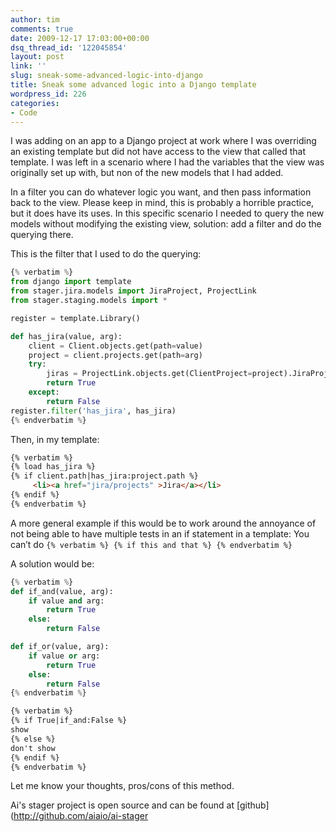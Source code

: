 ```yaml
---
author: tim
comments: true
date: 2009-12-17 17:03:00+00:00
dsq_thread_id: '122045854'
layout: post
link: ''
slug: sneak-some-advanced-logic-into-django
title: Sneak some advanced logic into a Django template
wordpress_id: 226
categories:
- Code
---
```


I was adding on an app to a Django project at work where I was overriding an
existing template but did not have access to the view that called that
template. I was left in a scenario where I had the variables that the view was
originally set up with, but non of the new models that I had added.  
  
In a filter you can do whatever logic you want, and then pass information back
to the view. Please keep in mind, this is probably a horrible practice, but it
does have its uses. In this specific scenario I needed to query the new models
without modifying the existing view, solution: add a filter and do the
querying there.  
  
This is the filter that I used to do the querying:  

```python
{% verbatim %}
from django import template
from stager.jira.models import JiraProject, ProjectLink
from stager.staging.models import *

register = template.Library()

def has_jira(value, arg):
    client = Client.objects.get(path=value)
    project = client.projects.get(path=arg)
    try:
        jiras = ProjectLink.objects.get(ClientProject=project).JiraProject.exclude(filter_id='')
        return True
    except:
        return False
register.filter('has_jira', has_jira)
{% endverbatim %}
```

Then, in my template:

```HTML
{% verbatim %}
{% load has_jira %}
{% if client.path|has_jira:project.path %}
     <li><a href="jira/projects" >Jira</a></li>
{% endif %}
{% endverbatim %}
```

A more general example if this would be to work around the annoyance of not being able to have multiple tests in an if statement in a template: You can’t do ```{% verbatim %} {% if this and that %} {% endverbatim %}```

A solution would be:

```python
{% verbatim %}
def if_and(value, arg):
    if value and arg:
        return True
    else:
        return False

def if_or(value, arg):
    if value or arg:
        return True
    else:
        return False
{% endverbatim %}
```


```HTML
{% verbatim %}
{% if True|if_and:False %}
show
{% else %}
don't show
{% endif %}
{% endverbatim %}
```

Let me know your thoughts, pros/cons of this method.

Ai's stager project is open source and can be found at [github](http://github.com/aiaio/ai-stager